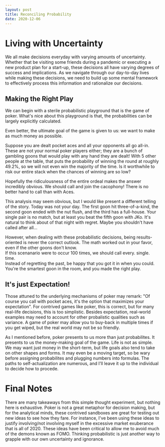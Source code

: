 ```yaml
---
layout: post
title: Reconciling Probability
date: 2020-12-06
---
```



# Living with Uncertainty
We all make decisions everyday with varying amounts of uncertainty.
Whether that be visiting some friends during a pandemic or executing a new product plan for a start-up, 
these decisions all have varying degrees of success and implications.
As we navigate through our day-to-day lives while making these decisions, 
we need to build up some mental framework to effectively process this information and rationalize our decisions.

## Making the Right Play
We can begin with a sterile probabilistic playground that is the game of poker.
What's nice about this playground is that, the probabilities can be largely explicitly calculated.
<!--(Technically, we do not know what our opponents will do, but let's not worry about that at the moment).-->
Even better, the ultimate goal of the game is given to us: we want to make as much money as possible.  

Suppose you are dealt pocket aces and all your opponents all go all-in.
These are not your normal poker players either; they are a bunch of gambling goons that would play with any 
hand they are dealt!
With 5 other people at the table, that puts the probability of winning the round at roughly 49.2%, 
so we will not even win the majority of the time.
Is it worthwhile to risk our entire stack when the chances of winning are so low?  

Hopefully the ridiculousness of the entire ordeal makes the answer incredibly obvious.
We should call and join the cacophony!  There is no better hand to call than with Aces.

This analysis may seem obvious, but I would like present a different telling of the story. 
Today was not your day.  The first goon hit three-of-a-kind, the second goon ended with the nut flush, and the third has a full-house.
Your single pair is no match, but at least you beat the fifth goon with JKo.
It's natural to think about of that night with regret. Maybe you shouldn't have called after all...

However, when dealing with these probabilistic decisions, being results-oriented is never the correct outlook.
The math worked out in your favor, even if the other goons don't know.  
If this scenanario were to occur 100 times, we should call every. single. time.  
Instead of regretting the past, be happy that you got it in when you could.  
You're the smartest goon in the room, and you made the right play.


## It's just Expectation!
Those attuned to the underlying mechanisms of poker may remark: 
"Of course you call with pocket aces, it's the option that maximizes your expectation".
For contrived games like poker, this is correct, but for many real-life decisions, this is too simplistic.
Besides expectation, real-world examples may need to account for other probalistic qualities such as variance.
A game of poker may allow you to buy-back in multiple times if you get wiped, but the real world may not be so friendly.  

As I mentioned before, poker presents to us more than just probabilites.
It presents to us the money-making goal of the game. Life is not as simple. 
We may want just money in the short-term, but life goals also tend to take on other shapes and forms.
It may even be a moving target, so be wary before assigning probabilites and plugging numbers into formulas.
The paths to self-actualization are numerous, and I'll leave it up to the individual to decide how to procede.


# Final Notes
There are many takeaways from this simple thought experiment, but nothing here is exhaustive.
Poker is not a great metaphor for decision making, but for the analytical minds, 
these contrived sandboxes are great for testing out new ideas to see how they fare.
For instance, I've been using these ideas to justify involving/not involving myself in the 
excessive market exuberance that is all of 2020.  These ideas have been critical to allow me 
to avoid much of the demons known as FOMO.
Thinking probabilistic is just another way to grapple with our own uncertainty and ignorance.